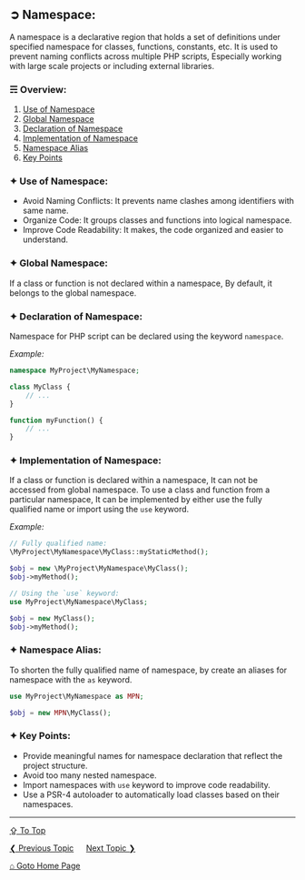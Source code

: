 ## &#10162; Namespace:
A namespace is a declarative region that holds a set of definitions under specified namespace for classes, functions, constants, etc. It is used to prevent naming conflicts across multiple PHP scripts, Especially working with large scale projects or including external libraries.

### &#9780; Overview:
1. [Use of Namespace](#-use-of-namespace)
2. [Global Namespace](#-global-namespace)
3. [Declaration of Namespace](#-declaration-of-namespace)
4. [Implementation of Namespace](#-implementation-of-namespace)
5. [Namespace Alias](#-namespace-alias)
6. [Key Points](#-key-points)

### &#10022; Use of Namespace:
- Avoid Naming Conflicts: It prevents name clashes among identifiers with same name.
- Organize Code: It groups classes and functions into logical namespace.
- Improve Code Readability: It makes, the code organized and easier to understand.

### &#10022; Global Namespace:
If a class or function is not declared within a namespace, By default, it belongs to the global namespace. 

### &#10022; Declaration of Namespace:
Namespace for PHP script can be declared using the keyword `namespace`.

*Example:*
```php
namespace MyProject\MyNamespace;

class MyClass {
    // ...
}

function myFunction() {
    // ...
}
```

### &#10022; Implementation of Namespace:
If a class or function is declared within a namespace, It can not be accessed from global namespace. To use a class and function from a particular namespace, It can be implemented by either use the fully qualified name or import using the `use` keyword.

*Example:*
```php
// Fully qualified name:
\MyProject\MyNamespace\MyClass::myStaticMethod();

$obj = new \MyProject\MyNamespace\MyClass();
$obj->myMethod();
```

```php
// Using the `use` keyword:
use MyProject\MyNamespace\MyClass;

$obj = new MyClass();
$obj->myMethod();
```

### &#10022; Namespace Alias:
To shorten the fully qualified name of namespace, by create an aliases for namespace with the `as` keyword.

```php
use MyProject\MyNamespace as MPN;

$obj = new MPN\MyClass();
```

### &#10022; Key Points:
- Provide meaningful names for namespace declaration that reflect the project structure.
- Avoid too many nested namespace.
- Import namespaces with `use` keyword to improve code readability.
- Use a PSR-4 autoloader to automatically load classes based on their namespaces.


---
[&#8682; To Top](#-namespace)

[&#10094; Previous Topic](./abstraction.md) &emsp; [Next Topic &#10095;](./autoload-in-php.md)

[&#8962; Goto Home Page](../README.md)